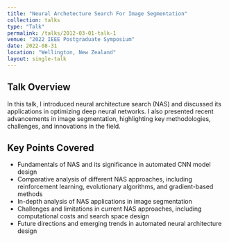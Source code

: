 ```yaml
---
title: "Neural Archetecture Search For Image Segmentation"
collection: talks
type: "Talk"
permalink: /talks/2012-03-01-talk-1
venue: "2022 IEEE Postgraduate Symposium"
date: 2022-08-31
location: "Wellington, New Zealand"
layout: single-talk
---
```



## Talk Overview
In this talk, I introduced neural architecture search (NAS) and discussed its applications in optimizing deep neural networks. I also presented recent advancements in image segmentation, highlighting key methodologies, challenges, and innovations in the field.

## Key Points Covered
- Fundamentals of NAS and its significance in automated CNN model design
- Comparative analysis of different NAS approaches, including reinforcement learning, evolutionary algorithms, and gradient-based methods
- In-depth analysis of NAS applications in image segmentation
- Challenges and limitations in current NAS approaches, including computational costs and search space design
- Future directions and emerging trends in automated neural architecture design
